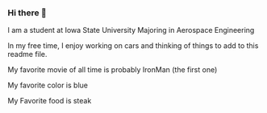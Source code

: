 ### Hi there 👋
I am a student at Iowa State University Majoring in Aerospace Engineering

In my free time, I enjoy working on cars and thinking of things to add to this readme file.

My favorite movie of all time is probably IronMan (the first one)

My favorite color is blue

My Favorite food is steak

<!--
**Wes4020/Wes4020** is a ✨ _special_ ✨ repository because its `README.md` (this file) appears on your GitHub profile.



